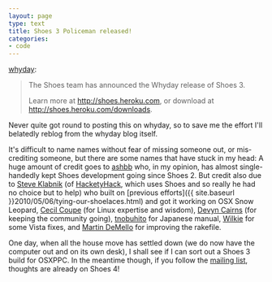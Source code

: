 ```yaml
---
layout: page
type: text
title: Shoes 3 Policeman released!
categories: 
- code
---
```

<p><a href="http://whyday.tumblr.com/post/979051903/shoes-3-policeman-0-r1514-released" class="tumblr_blog">whyday</a>:</p>

<blockquote><p>The Shoes team has announced the Whyday release of Shoes 3.</p>

<p>Learn more at <a href="http://shoes.heroku.com">http://shoes.heroku.com</a>, or download at <a href="http://shoes.heroku.com/downloads"><a href="http://shoes.heroku.com/downloads">http://shoes.heroku.com/downloads</a></a>.</p></blockquote>

Never quite got round to posting this on whyday, so to save me the effort I'll belatedly reblog from the whyday blog itself.

It's difficult to name names without fear of missing someone out, or mis-crediting someone, but there are some names that have stuck in my head: A huge amount of credit goes to [ashbb](http://ashbb.github.com/) who, in my opinion, has almost single-handedly kept Shoes development going since Shoes 2. But credit also due to [Steve Klabnik](http://www.steveklabnik.com/) (of [HacketyHack](http://hacketyhack.heroku.com/), which uses Shoes and so really he had no choice but to help) who built on [previous efforts]({{ site.baseurl }}2010/05/06/tying-our-shoelaces.html) and got it working on OSX Snow Leopard, [Cecil Coupe](http://werehosed.mvmanila.com/) (for Linux expertise and wisdom), [Devyn Cairns](http://devyn.heroku.com/) (for keeping the community going), [tnobuhito](http://d.hatena.ne.jp/tnobuhito) for Japanese manual, [Wilkie](http://github.com/wilkie) for some Vista fixes, and [Martin DeMello](http://zem.novylen.net/) for improving the rakefile.

One day, when all the house move has settled down (we do now have the computer out and on its own desk), I shall see if I can sort out a Shoes 3 build for OSXPPC. In the meantime though, if you follow the [mailing list](http://librelist.com/browser/shoes/), thoughts are already on Shoes 4!
